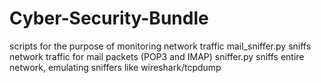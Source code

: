 # Cyber-Security-Bundle
scripts for the purpose of monitoring network traffic
  mail_sniffer.py 
    sniffs network traffic for mail packets (POP3 and IMAP)
  sniffer.py 
    sniffs entire network, emulating sniffers like wireshark/tcpdump
